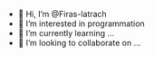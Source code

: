 - 👋 Hi, I’m @Firas-latrach
- 👀 I’m interested in programmation
- 🌱 I’m currently learning ...
- 💞️ I’m looking to collaborate on ...


<!---
Firas-latrach/Firas-latrach is a ✨ special ✨ repository because its `README.md` (this file) appears on your GitHub profile.
You can click the Preview link to take a look at your changes.
--->
